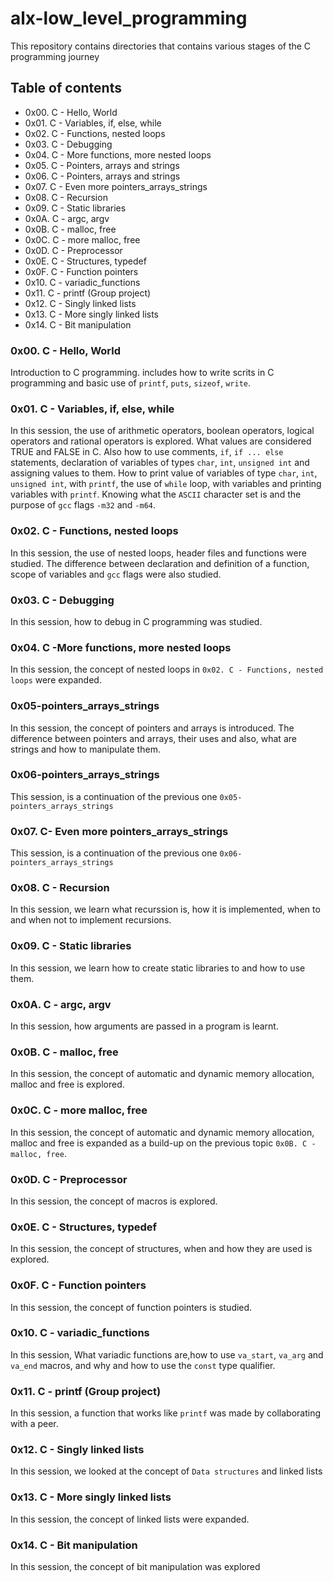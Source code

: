 # alx-low_level_programming
This repository contains directories that contains various stages of the C programming journey

## Table of contents
* 0x00. C - Hello, World
* 0x01. C - Variables, if, else, while
* 0x02. C - Functions, nested loops
* 0x03. C - Debugging
* 0x04. C - More functions, more nested loops
* 0x05. C - Pointers, arrays and strings
* 0x06. C - Pointers, arrays and strings
* 0x07. C - Even more pointers_arrays_strings
* 0x08. C - Recursion
* 0x09. C - Static libraries
* 0x0A. C - argc, argv
* 0x0B. C - malloc, free
* 0x0C. C - more malloc, free
* 0x0D. C - Preprocessor
* 0x0E. C - Structures, typedef
* 0x0F. C - Function pointers
* 0x10. C - variadic_functions
* 0x11. C - printf (Group project)
* 0x12. C - Singly linked lists
* 0x13. C - More singly linked lists
* 0x14. C - Bit manipulation

### 0x00. C - Hello, World
Introduction to C programming. includes how to write scrits in C programming and basic use of `printf`, `puts`, `sizeof`, `write`.

### 0x01. C - Variables, if, else, while
In this session, the use of arithmetic operators, boolean operators, logical operators and rational operators is explored. What values are considered TRUE and FALSE in C. Also how to use comments, `if`, `if ... else` statements, declaration of variables of types `char`, `int`, `unsigned int` and assigning values to them.
How to print value of variables of type `char`, `int`, `unsigned int`, with `printf`, the use of `while` loop, with variables and printing variables with `printf`. Knowing what the `ASCII` character set is and the purpose of `gcc` flags `-m32` and `-m64`.

### 0x02. C - Functions, nested loops
In this session, the use of nested loops, header files and functions were studied. The difference between declaration and definition of a function, scope of variables and `gcc` flags were also studied.

### 0x03. C - Debugging
In this session, how to debug in C programming was studied.

### 0x04. C -More functions, more nested loops
In this session, the concept of nested loops in `0x02. C - Functions, nested loops` were expanded.

### 0x05-pointers_arrays_strings
In this session, the concept of pointers and arrays is introduced. The difference between pointers and arrays, their uses and also, what are strings and how to manipulate them.

### 0x06-pointers_arrays_strings
This session, is a continuation of the previous one `0x05-pointers_arrays_strings`

### 0x07. C- Even more pointers_arrays_strings
This session, is a continuation of the previous one `0x06-pointers_arrays_strings`

### 0x08. C - Recursion
In this session, we learn what recurssion is, how it is implemented, when to and when not to implement recursions.

### 0x09. C - Static libraries
In this session, we learn how to create static libraries to and how to use them.

### 0x0A. C - argc, argv
In this session, how arguments are passed in a program is learnt.

### 0x0B. C - malloc, free
In this session, the concept of automatic and dynamic memory allocation, malloc and free is explored.

### 0x0C. C - more malloc, free
In this session, the concept of automatic and dynamic memory allocation, malloc and free is expanded as a build-up on the previous topic `0x0B. C - malloc, free`.

### 0x0D. C - Preprocessor
In this session, the concept of macros is explored.

### 0x0E. C - Structures, typedef
In this session, the concept of structures, when and how they are used is explored.

### 0x0F. C - Function pointers
In this session, the concept of function pointers is studied.

### 0x10. C - variadic_functions
In this session, What variadic functions are,how to use `va_start`, `va_arg` and `va_end` macros, and why and how to use the `const` type qualifier.

### 0x11. C - printf (Group project)
In this session, a function that works like `printf` was made by collaborating with a peer.

### 0x12. C - Singly linked lists
In this session, we looked at the concept of `Data structures` and linked lists

### 0x13. C - More singly linked lists
In this session, the concept of linked lists were expanded.

### 0x14. C - Bit manipulation
In this session, the concept of bit manipulation was explored
